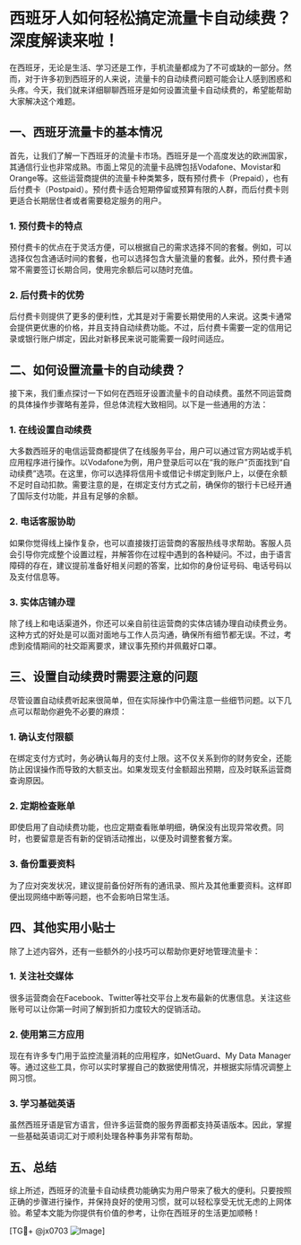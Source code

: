 # 西班牙人如何轻松搞定流量卡自动续费？深度解读来啦！

在西班牙，无论是生活、学习还是工作，手机流量都成为了不可或缺的一部分。然而，对于许多初到西班牙的人来说，流量卡的自动续费问题可能会让人感到困惑和头疼。今天，我们就来详细聊聊西班牙是如何设置流量卡自动续费的，希望能帮助大家解决这个难题。

## 一、西班牙流量卡的基本情况

首先，让我们了解一下西班牙的流量卡市场。西班牙是一个高度发达的欧洲国家，其通信行业也非常成熟。市面上常见的流量卡品牌包括Vodafone、Movistar和Orange等。这些运营商提供的流量卡种类繁多，既有预付费卡（Prepaid），也有后付费卡（Postpaid）。预付费卡适合短期停留或预算有限的人群，而后付费卡则更适合长期居住者或者需要稳定服务的用户。

### 1. 预付费卡的特点
预付费卡的优点在于灵活方便，可以根据自己的需求选择不同的套餐。例如，可以选择仅包含通话时间的套餐，也可以选择包含大量流量的套餐。此外，预付费卡通常不需要签订长期合同，使用完余额后可以随时充值。

### 2. 后付费卡的优势
后付费卡则提供了更多的便利性，尤其是对于需要长期使用的人来说。这类卡通常会提供更优惠的价格，并且支持自动续费功能。不过，后付费卡需要一定的信用记录或银行账户绑定，因此对新移民来说可能需要一段时间适应。

## 二、如何设置流量卡的自动续费？

接下来，我们重点探讨一下如何在西班牙设置流量卡的自动续费。虽然不同运营商的具体操作步骤略有差异，但总体流程大致相同。以下是一些通用的方法：

### 1. 在线设置自动续费
大多数西班牙的电信运营商都提供了在线服务平台，用户可以通过官方网站或手机应用程序进行操作。以Vodafone为例，用户登录后可以在“我的账户”页面找到“自动续费”选项。在这里，你可以选择将信用卡或借记卡绑定到账户上，以便在余额不足时自动扣款。需要注意的是，在绑定支付方式之前，确保你的银行卡已经开通了国际支付功能，并且有足够的余额。

### 2. 电话客服协助
如果你觉得线上操作复杂，也可以直接拨打运营商的客服热线寻求帮助。客服人员会引导你完成整个设置过程，并解答你在过程中遇到的各种疑问。不过，由于语言障碍的存在，建议提前准备好相关问题的答案，比如你的身份证号码、电话号码以及支付信息等。

### 3. 实体店铺办理
除了线上和电话渠道外，你还可以亲自前往运营商的实体店铺办理自动续费业务。这种方式的好处是可以面对面地与工作人员沟通，确保所有细节都无误。不过，考虑到疫情期间的社交距离要求，建议事先预约并佩戴好口罩。

## 三、设置自动续费时需要注意的问题

尽管设置自动续费听起来很简单，但在实际操作中仍需注意一些细节问题。以下几点可以帮助你避免不必要的麻烦：

### 1. 确认支付限额
在绑定支付方式时，务必确认每月的支付上限。这不仅关系到你的财务安全，还能防止因误操作而导致的大额支出。如果发现支付金额超出预期，应及时联系运营商查询原因。

### 2. 定期检查账单
即使启用了自动续费功能，也应定期查看账单明细，确保没有出现异常收费。同时，也要留意是否有新的促销活动推出，以便及时调整套餐方案。

### 3. 备份重要资料
为了应对突发状况，建议提前备份好所有的通讯录、照片及其他重要资料。这样即便出现网络中断等问题，也不会影响日常生活。

## 四、其他实用小贴士

除了上述内容外，还有一些额外的小技巧可以帮助你更好地管理流量卡：

### 1. 关注社交媒体
很多运营商会在Facebook、Twitter等社交平台上发布最新的优惠信息。关注这些账号可以让你第一时间了解到折扣力度较大的促销活动。

### 2. 使用第三方应用
现在有许多专门用于监控流量消耗的应用程序，如NetGuard、My Data Manager等。通过这些工具，你可以实时掌握自己的数据使用情况，并根据实际情况调整上网习惯。

### 3. 学习基础英语
虽然西班牙语是官方语言，但许多运营商的服务界面都支持英语版本。因此，掌握一些基础英语词汇对于顺利处理各种事务非常有帮助。

## 五、总结

综上所述，西班牙的流量卡自动续费功能确实为用户带来了极大的便利。只要按照正确的步骤进行操作，并保持良好的使用习惯，就可以轻松享受无忧无虑的上网体验。希望本文能为你提供有价值的参考，让你在西班牙的生活更加顺畅！

[TG💪+ @jx0703 ![Image](https://github.com/user-attachments/assets/dbca1d08-cadb-493c-b0ec-ad6f7a83f270)]